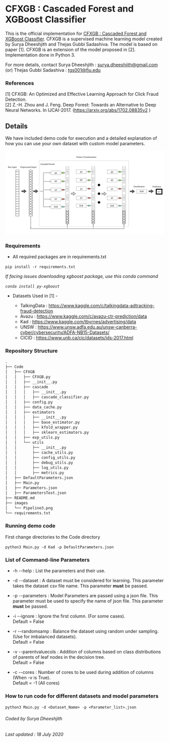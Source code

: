 # CFXGB : Cascaded Forest and XGBoost Classifier

This is the official implementation for [CFXGB : Cascaded Forest and XGBoost Classifier](). CFXGB is a supervised machine learning model created by Surya Dheeshjith and Thejas Gubbi Sadashiva. The model is based on paper [1]. CFXGB is an extension of the model proposed in [2]. Implementation done in Python 3.

For more details, contact Surya Dheeshjith : surya.dheeshjith@gmail.com (or) Thejas Gubbi Sadashiva : tgs001@fiu.edu

### References
[1] CFXGB: An Optimized and Effective Learning Approach for Click Fraud Detection.  
[2]  Z.-H. Zhou and J. Feng. Deep Forest: Towards an Alternative to Deep Neural Networks.
In IJCAI-2017. (https://arxiv.org/abs/1702.08835v2 )



## Details

We have included demo code for execution and a detailed explanation of how you can use your own dataset with custom model parameters.


![Pipeline](/images/Pipeline2.png)



### Requirements

* All required packages are in requirements.txt

```pip install -r requirements.txt```

*If facing issues downloading xgboost package, use this conda command*

*```conda install py-xgboost```*

* Datasets Used in [1] -   

  - TalkingData : https://www.kaggle.com/c/talkingdata-adtracking-fraud-detection
  - Avazu : https://www.kaggle.com/c/avazu-ctr-prediction/data
  - Kad : https://www.kaggle.com/tbyrnes/advertising/data
  - UNSW : https://www.unsw.adfa.edu.au/unsw-canberra-cyber/cybersecurity/ADFA-NB15-Datasets/
  - CICID : https://www.unb.ca/cic/datasets/ids-2017.html

### Repository Structure

    .
    ├── Code
    │   ├── CFXGB
    │   │   ├── CFXGB.py
    │   │   ├── __init__.py
    │   │   ├── cascade
    │   │   │   ├── __init__.py
    │   │   │   ├── cascade_classifier.py
    │   │   ├── config.py
    │   │   ├── data_cache.py
    │   │   ├── estimators
    │   │   │   ├── __init__.py
    │   │   │   ├── base_estimator.py
    │   │   │   ├── kfold_wrapper.py
    │   │   │   ├── sklearn_estimators.py
    │   │   ├── exp_utils.py
    │   │   └── utils
    │   │       ├── __init__.py
    │   │       ├── cache_utils.py
    │   │       ├── config_utils.py
    │   │       ├── debug_utils.py
    │   │       ├── log_utils.py
    │   │       ├── metrics.py
    │   ├── DefaultParameters.json
    │   ├── Main.py
    │   ├── Parameters.json
    │   ├── ParametersTest.json
    ├── README.md
    ├── images
    │   └── Pipeline3.png
    └── requirements.txt

### Running demo code

First change directories to the Code directory

```python3 Main.py -d Kad -p DefaultParameters.json```

### List of Command-line Parameters

* -h --help : List the parameters and their use.

* -d --dataset : A dataset must be considered for learning. This parameter takes the dataset csv file name. This parameter **must** be passed.    

* -p --parameters : Model Parameters are passed using a json file. This parameter must be used to specify the name of json file. This parameter **must** be passed.  

* -i --ignore : Ignore the first column. (For some cases).  
                Default = False

* -r --randomsamp : Balance the dataset using random under sampling. (Use for imbalanced datasets).   
                    Default = False

* -v --parentvaluecols : Addition of columns based on class distributions of parents of leaf nodes in the decision tree.    
                                Default = False

* -c --cores : Number of cores to be used during addition of columns (When -v is True).    
                         Default = -1 (All cores)

### How to run code for different datasets and model parameters

```python3 Main.py -d <Dataset_Name> -p <Parameter_list>.json```




###### Coded by Surya Dheeshjith

###### Last updated : 18 July 2020
